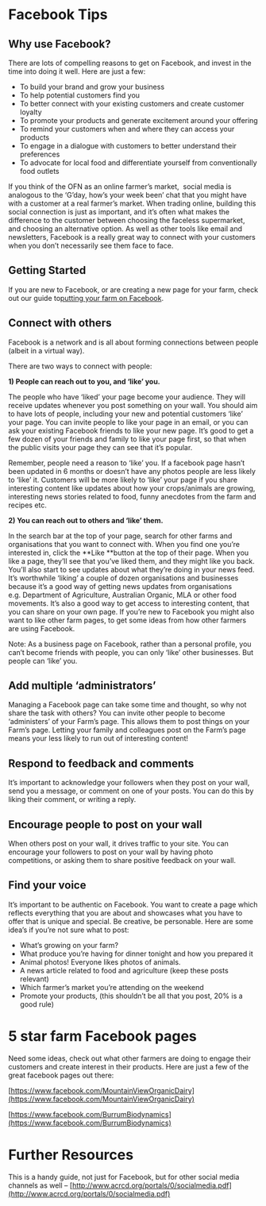 # Facebook Tips

## Why use Facebook?

There are lots of compelling reasons to get on Facebook, and invest in the time into doing it well. Here are just a few:

* To build your brand and grow your business
* To help potential customers find you
* To better connect with your existing customers and create customer loyalty
* To promote your products and generate excitement around your offering
* To remind your customers when and where they can access your products
* To engage in a dialogue with customers to better understand their preferences
* To advocate for local food and differentiate yourself from conventionally food outlets

If you think of the OFN as an online farmer’s market,  social media is analogous to the ‘G’day, how’s your week been’ chat that you might have with a customer at a real farmer’s market. When trading online, building this social connection is just as important, and it’s often what makes the difference to the customer between choosing the faceless supermarket, and choosing an alternative option. As well as other tools like email and newsletters, Facebook is a really great way to connect with your customers when you don’t necessarily see them face to face.

## Getting Started

If you are new to Facebook, or are creating a new page for your farm, check out our guide to[putting your farm on Facebook](http://openfoodnetwork.org/platform/user-guide/advanced-features/putting-your-farm-on-facebook/).

## Connect with others

Facebook is a network and is all about forming connections between people \(albeit in a virtual way\).

There are two ways to connect with people:

**1\) People can reach out to you, and ‘like’ you.**

The people who have ‘liked’ your page become your audience. They will receive updates whenever you post something on your wall. You should aim to have lots of people, including your new and potential customers ‘like’ your page. You can invite people to like your page in an email, or you can ask your existing Facebook friends to like your new page. It’s good to get a few dozen of your friends and family to like your page first, so that when the public visits your page they can see that it’s popular.

Remember, people need a reason to ‘like’ you. If a facebook page hasn’t been updated in 6 months or doesn’t have any photos people are less likely to ‘like’ it. Customers will be more likely to ‘like’ your page if you share interesting content like updates about how your crops/animals are growing, interesting news stories related to food, funny anecdotes from the farm and recipes etc.

**2\) You can reach out to others and ‘like’ them.**

In the search bar at the top of your page, search for other farms and organisations that you want to connect with. When you find one you’re interested in, click the **Like **button at the top of their page. When you like a page, they’ll see that you’ve liked them, and they might like you back. You’ll also start to see updates about what they’re doing in your news feed. It’s worthwhile ‘liking’ a couple of dozen organisations and businesses because it’s a good way of getting news updates from organisations e.g. Department of Agriculture, Australian Organic, MLA or other food movements. It’s also a good way to get access to interesting content, that you can share on your own page. If you’re new to Facebook you might also want to like other farm pages, to get some ideas from how other farmers are using Facebook.

Note: As a business page on Facebook, rather than a personal profile, you can’t become friends with people, you can only ‘like’ other businesses. But people can ‘like’ you.

## Add multiple ‘administrators’

Managing a Facebook page can take some time and thought, so why not share the task with others? You can invite other people to become ‘administers’ of your Farm’s page. This allows them to post things on your Farm’s page. Letting your family and colleagues post on the Farm’s page means your less likely to run out of interesting content!

## Respond to feedback and comments

It’s important to acknowledge your followers when they post on your wall, send you a message, or comment on one of your posts. You can do this by liking their comment, or writing a reply.

## Encourage people to post on your wall

When others post on your wall, it drives traffic to your site. You can encourage your followers to post on your wall by having photo competitions, or asking them to share positive feedback on your wall.

## Find your voice

It’s important to be authentic on Facebook. You want to create a page which reflects everything that you are about and showcases what you have to offer that is unique and special. Be creative, be personable. Here are some idea’s if you’re not sure what to post:

* What’s growing on your farm?
* What produce you’re having for dinner tonight and how you prepared it
* Animal photos! Everyone likes photos of animals.
* A news article related to food and agriculture \(keep these posts relevant\)
* Which farmer’s market you’re attending on the weekend
* Promote your products, \(this shouldn’t be all that you post, 20% is a good rule\)

# 5 star farm Facebook pages

Need some ideas, check out what other farmers are doing to engage their customers and create interest in their products. Here are just a few of the great facebook pages out there:

[https://www.facebook.com/MountainViewOrganicDairy](https://www.facebook.com/MountainViewOrganicDairy)

[https://www.facebook.com/BurrumBiodynamics](https://www.facebook.com/BurrumBiodynamics)

# Further Resources

This is a handy guide, not just for Facebook, but for other social media channels as well – [http://www.acrcd.org/portals/0/socialmedia.pdf](http://www.acrcd.org/portals/0/socialmedia.pdf)





